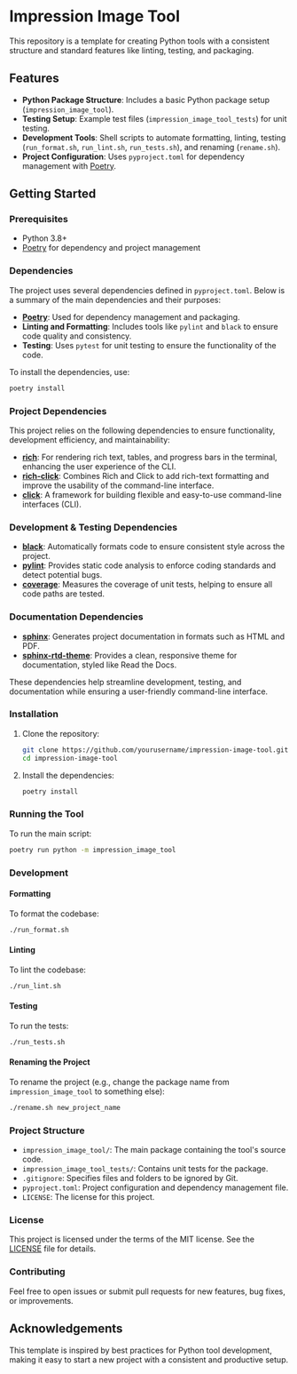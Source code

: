 # Impression Image Tool

This repository is a template for creating Python tools with a consistent structure and standard features like linting, testing, and packaging.

## Features

- **Python Package Structure**: Includes a basic Python package setup (`impression_image_tool`).
- **Testing Setup**: Example test files (`impression_image_tool_tests`) for unit testing.
- **Development Tools**: Shell scripts to automate formatting, linting, testing (`run_format.sh`, `run_lint.sh`, `run_tests.sh`), and renaming (`rename.sh`).
- **Project Configuration**: Uses `pyproject.toml` for dependency management with [Poetry](https://python-poetry.org/).

## Getting Started

### Prerequisites

- Python 3.8+
- [Poetry](https://python-poetry.org/) for dependency and project management


### Dependencies

The project uses several dependencies defined in `pyproject.toml`. Below is a summary of the main dependencies and their purposes:

- **[Poetry](https://python-poetry.org/)**: Used for dependency management and packaging.
- **Linting and Formatting**: Includes tools like `pylint` and `black` to ensure code quality and consistency.
- **Testing**: Uses `pytest` for unit testing to ensure the functionality of the code.

To install the dependencies, use:

```sh
poetry install
```

### Project Dependencies

This project relies on the following dependencies to ensure functionality, development efficiency, and maintainability:

- **[rich](https://github.com/Textualize/rich)**: For rendering rich text, tables, and progress bars in the terminal, enhancing the user experience of the CLI.
- **[rich-click](https://github.com/ewels/rich-click)**: Combines Rich and Click to add rich-text formatting and improve the usability of the command-line interface.
- **[click](https://github.com/pallets/click)**: A framework for building flexible and easy-to-use command-line interfaces (CLI).

### Development & Testing Dependencies

- **[black](https://github.com/psf/black)**: Automatically formats code to ensure consistent style across the project.
- **[pylint](https://github.com/PyCQA/pylint)**: Provides static code analysis to enforce coding standards and detect potential bugs.
- **[coverage](https://github.com/nedbat/coveragepy)**: Measures the coverage of unit tests, helping to ensure all code paths are tested.

### Documentation Dependencies

- **[sphinx](https://www.sphinx-doc.org/)**: Generates project documentation in formats such as HTML and PDF.
- **[sphinx-rtd-theme](https://github.com/readthedocs/sphinx_rtd_theme)**: Provides a clean, responsive theme for documentation, styled like Read the Docs.

These dependencies help streamline development, testing, and documentation while ensuring a user-friendly command-line interface.

### Installation

1. Clone the repository:

    ```sh
    git clone https://github.com/yourusername/impression-image-tool.git
    cd impression-image-tool
    ```

2. Install the dependencies:

    ```sh
    poetry install
    ```

### Running the Tool

To run the main script:

```sh
poetry run python -m impression_image_tool
```

### Development

#### Formatting

To format the codebase:

```sh
./run_format.sh
```

#### Linting

To lint the codebase:

```sh
./run_lint.sh
```

#### Testing

To run the tests:

```sh
./run_tests.sh
```

#### Renaming the Project

To rename the project (e.g., change the package name from `impression_image_tool` to something else):

```sh
./rename.sh new_project_name
```

### Project Structure

- `impression_image_tool/`: The main package containing the tool's source code.
- `impression_image_tool_tests/`: Contains unit tests for the package.
- `.gitignore`: Specifies files and folders to be ignored by Git.
- `pyproject.toml`: Project configuration and dependency management file.
- `LICENSE`: The license for this project.

### License

This project is licensed under the terms of the MIT license. See the [LICENSE](LICENSE) file for details.

### Contributing

Feel free to open issues or submit pull requests for new features, bug fixes, or improvements.

## Acknowledgements

This template is inspired by best practices for Python tool development, making it easy to start a new project with a consistent and productive setup.
